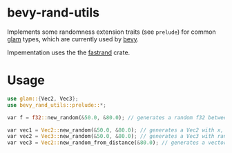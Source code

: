 # bevy-rand-utils

Implements some randomness extension traits (see `prelude`) for common [glam](https://docs.rs/glam/latest/glam/index.html) types, which are currently used by [bevy](https://bevyengine.org/).

Impementation uses the the [fastrand](https://docs.rs/fastrand/latest/fastrand/index.html) crate.

# Usage
```rust
use glam::{Vec2, Vec3};
use bevy_rand_utils::prelude::*;

var f = f32::new_random(&50.0, &80.0); // generates a random f32 between 50 (inclusive) and 80 (exclusive)

var vec1 = Vec2::new_random(&50.0, &80.0); // generates a Vec2 with x, y randomly between 50 (inclusive) and 80 (exclusive)
var vec2 = Vec3::new_random(&50.0, &80.0); // generates a Vec3 with random x, y, z
var vec3 = Vec2::new_random_from_distance(&80.0); // generates a vector at most 80 units (exclusive) away from Vec3::ZERO.
```